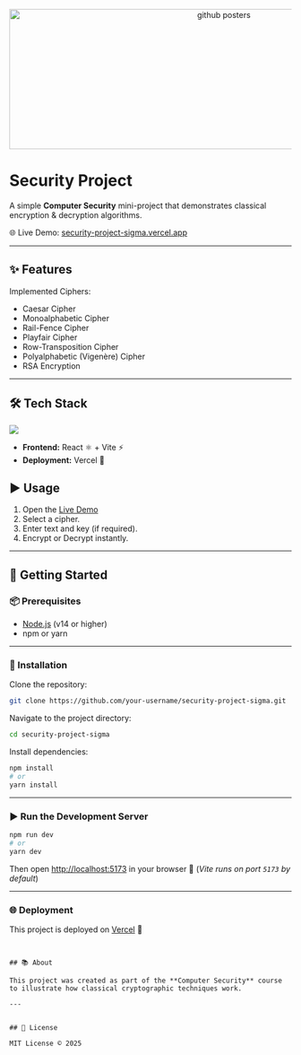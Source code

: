<p align="center">
  <img src="https://github.com/user-attachments/assets/4fa1ed4e-2d61-4a1c-aab1-2aab8c3e5d26" 
       alt="github posters" 
       width="750" 
       height="250" />
</p>


# Security Project

A simple **Computer Security** mini-project that demonstrates classical encryption & decryption algorithms.

🌐 Live Demo: [security-project-sigma.vercel.app](https://security-project-sigma.vercel.app/)

---

## ✨ Features

Implemented Ciphers:

- Caesar Cipher  
- Monoalphabetic Cipher  
- Rail-Fence Cipher  
- Playfair Cipher  
- Row-Transposition Cipher  
- Polyalphabetic (Vigenère) Cipher  
- RSA Encryption  

---

## 🛠️ Tech Stack

<p align="left">
  <img src="https://skillicons.dev/icons?i=javascript,react,vite,vercel" />
</p>

- **Frontend:** React ⚛️ + Vite ⚡  
- **Deployment:** Vercel 🚀  



## ▶️ Usage

1. Open the [Live Demo](https://security-project-sigma.vercel.app/) 
2. Select a cipher.  
3. Enter text and key (if required).  
4. Encrypt or Decrypt instantly.  

---

## 🚀 Getting Started

### 📦 Prerequisites
- [Node.js](https://nodejs.org/) (v14 or higher)  
- npm or yarn  

---

### 🔧 Installation

Clone the repository:

```bash
git clone https://github.com/your-username/security-project-sigma.git
````

Navigate to the project directory:

```bash
cd security-project-sigma
```

Install dependencies:

```bash
npm install
# or
yarn install
```

---

### ▶️ Run the Development Server

```bash
npm run dev
# or
yarn dev
```

Then open [http://localhost:5173](http://localhost:5173) in your browser 🎉
(*Vite runs on port `5173` by default*)

---

### 🌐 Deployment

This project is deployed on [Vercel](https://vercel.com/) 🚀

```


## 📚 About

This project was created as part of the **Computer Security** course to illustrate how classical cryptographic techniques work.  

---


## 📜 License

MIT License © 2025

